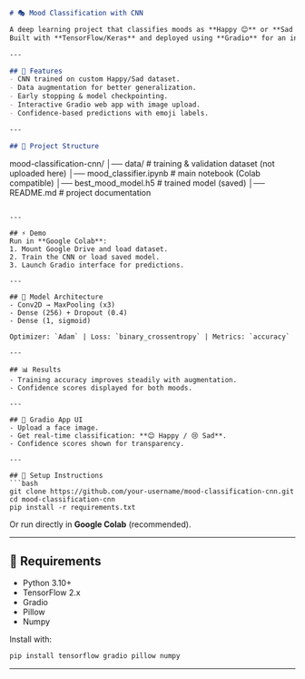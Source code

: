 ```markdown
# 🎭 Mood Classification with CNN  

A deep learning project that classifies moods as **Happy 😊** or **Sad 😢** using a **Convolutional Neural Network (CNN)**.  
Built with **TensorFlow/Keras** and deployed using **Gradio** for an interactive web demo.  

---

## 🚀 Features  
- CNN trained on custom Happy/Sad dataset.  
- Data augmentation for better generalization.  
- Early stopping & model checkpointing.  
- Interactive Gradio web app with image upload.  
- Confidence-based predictions with emoji labels.  

---

## 📂 Project Structure  
```

mood-classification-cnn/
│── data/                         # training & validation dataset (not uploaded here)
│── mood\_classifier.ipynb         # main notebook (Colab compatible)
│── best\_mood\_model.h5            # trained model (saved)
│── README.md                     # project documentation

````

---

## ⚡ Demo  
Run in **Google Colab**:  
1. Mount Google Drive and load dataset.  
2. Train the CNN or load saved model.  
3. Launch Gradio interface for predictions.  

---

## 🧠 Model Architecture  
- Conv2D → MaxPooling (x3)  
- Dense (256) + Dropout (0.4)  
- Dense (1, sigmoid)  

Optimizer: `Adam` | Loss: `binary_crossentropy` | Metrics: `accuracy`  

---

## 📊 Results  
- Training accuracy improves steadily with augmentation.  
- Confidence scores displayed for both moods.  

---

## 🎨 Gradio App UI  
- Upload a face image.  
- Get real-time classification: **😊 Happy / 😢 Sad**.  
- Confidence scores shown for transparency.  

---

## 🔧 Setup Instructions  
```bash
git clone https://github.com/your-username/mood-classification-cnn.git
cd mood-classification-cnn
pip install -r requirements.txt
````

Or run directly in **Google Colab** (recommended).

---

## 📌 Requirements

* Python 3.10+
* TensorFlow 2.x
* Gradio
* Pillow
* Numpy

Install with:

```bash
pip install tensorflow gradio pillow numpy
```

---

